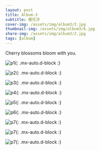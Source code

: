 ```yaml
---
layout: post
title: Album-3
subtitle: 樱花济
cover-img: /assets/img/album3/2.jpg
thumbnail-img: /assets/img/album3/6.jpg
share-img: /assets/img/album3/2.jpg
tags: [album]
---
```


Cherry blossoms bloom with you.

![p1](/assets/img/album3/1.jpg){: .mx-auto.d-block :}

![p2](/assets/img/album3/2.jpg){: .mx-auto.d-block :}

![p3](/assets/img/album3/3.jpg){: .mx-auto.d-block :}

![p4](/assets/img/album3/4.jpg){: .mx-auto.d-block :}

![p5](/assets/img/album3/5.jpg){: .mx-auto.d-block :}

![p6](/assets/img/album3/6.jpg){: .mx-auto.d-block :}

![p7](/assets/img/album3/7.jpg){: .mx-auto.d-block :}

![p7](/assets/img/album3/8.jpg){: .mx-auto.d-block :}

![p7](/assets/img/album3/9.jpg){: .mx-auto.d-block :}
